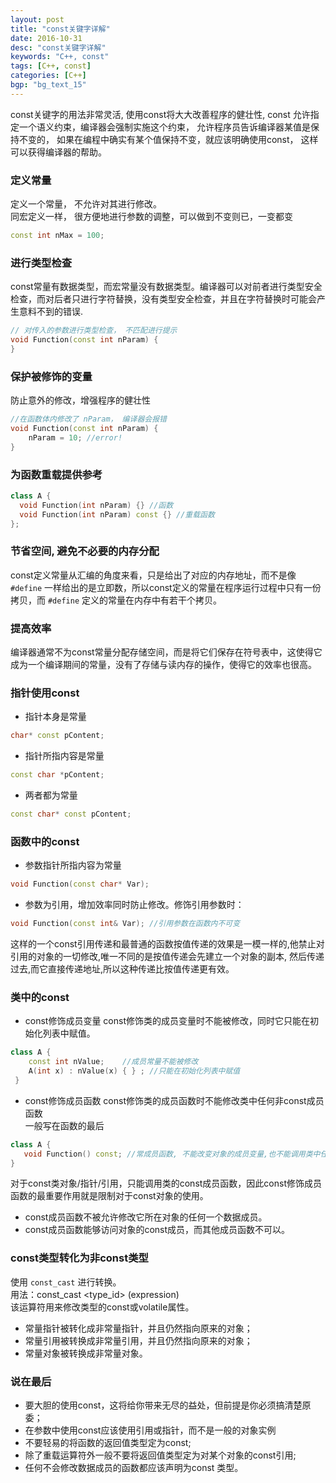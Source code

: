 ```yaml
---
layout: post
title: "const关键字详解"
date: 2016-10-31
desc: "const关键字详解"
keywords: "C++, const"
tags: [C++, const]
categories: [C++]
bgp: "bg_text_15"
---
```


const关键字的用法非常灵活, 使用const将大大改善程序的健壮性, const 允许指定一个语义约束，编译器会强制实施这个约束， 允许程序员告诉编译器某值是保持不变的， 如果在编程中确实有某个值保持不变，就应该明确使用const， 这样可以获得编译器的帮助。  

### 定义常量

定义一个常量， 不允许对其进行修改。  
同宏定义一样， 很方便地进行参数的调整，可以做到不变则已，一变都变  

```c++
const int nMax = 100;
```

### 进行类型检查

const常量有数据类型，而宏常量没有数据类型。编译器可以对前者进行类型安全检查，而对后者只进行字符替换，没有类型安全检查，并且在字符替换时可能会产生意料不到的错误.  

```c++
// 对传入的参数进行类型检查， 不匹配进行提示
void Function(const int nParam) {
}
```

### 保护被修饰的变量

防止意外的修改，增强程序的健壮性

```c++
//在函数体内修改了 nParam， 编译器会报错
void Function(const int nParam) { 
    nParam = 10; //error! 
}
```

### 为函数重载提供参考

```c++
class A {
  void Function(int nParam) {} //函数
  void Function(int nParam) const {} //重载函数
};
```

### 节省空间, 避免不必要的内存分配

const定义常量从汇编的角度来看，只是给出了对应的内存地址，而不是像 `#define` 一样给出的是立即数，所以const定义的常量在程序运行过程中只有一份拷贝，而 `#define` 定义的常量在内存中有若干个拷贝。  

### 提高效率

编译器通常不为const常量分配存储空间，而是将它们保存在符号表中，这使得它成为一个编译期间的常量，没有了存储与读内存的操作，使得它的效率也很高。  

### 指针使用const

* 指针本身是常量

```c++
char* const pContent;
``` 

* 指针所指内容是常量

```c++
const char *pContent;
```

* 两者都为常量

```c++
const char* const pContent;
```

### 函数中的const

* 参数指针所指内容为常量

```c++
void Function(const char* Var);
```

* 参数为引用，增加效率同时防止修改。修饰引用参数时：

```c++
void Function(const int& Var); //引用参数在函数内不可变
```

这样的一个const引用传递和最普通的函数按值传递的效果是一模一样的,他禁止对引用的对象的一切修改,唯一不同的是按值传递会先建立一个对象的副本, 然后传递过去,而它直接传递地址,所以这种传递比按值传递更有效。  

### 类中的const

* const修饰成员变量
const修饰类的成员变量时不能被修改，同时它只能在初始化列表中赋值。

```c++
class A {
    const int nValue;    //成员常量不能被修改
    A(int x) : nValue(x) { } ; //只能在初始化列表中赋值
 } 
```

* const修饰成员函数
const修饰类的成员函数时不能修改类中任何非const成员函数  
一般写在函数的最后

```c++
class A {
   void Function() const; //常成员函数, 不能改变对象的成员变量,也不能调用类中任何非const成员函数。
}
```

对于const类对象/指针/引用，只能调用类的const成员函数，因此const修饰成员函数的最重要作用就是限制对于const对象的使用。

* const成员函数不被允许修改它所在对象的任何一个数据成员。
* const成员函数能够访问对象的const成员，而其他成员函数不可以。  

### const类型转化为非const类型
 
使用 `const_cast` 进行转换。  
用法：const_cast <type_id>  (expression)  
该运算符用来修改类型的const或volatile属性。  

* 常量指针被转化成非常量指针，并且仍然指向原来的对象；
* 常量引用被转换成非常量引用，并且仍然指向原来的对象；
* 常量对象被转换成非常量对象。

### 说在最后

* 要大胆的使用const，这将给你带来无尽的益处，但前提是你必须搞清楚原委；
* 在参数中使用const应该使用引用或指针，而不是一般的对象实例
* 不要轻易的将函数的返回值类型定为const;
* 除了重载运算符外一般不要将返回值类型定为对某个对象的const引用;
* 任何不会修改数据成员的函数都应该声明为const 类型。
